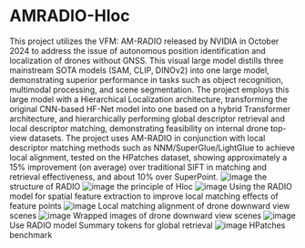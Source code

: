 # AMRADIO-Hloc
This project utilizes the VFM: AM-RADIO released by NVIDIA in October 2024 to address the issue of autonomous position identification and localization of drones without GNSS. This visual large model distills three mainstream SOTA models (SAM, CLIP, DINOv2) into one large model, demonstrating superior performance in tasks such as object recognition, multimodal processing, and scene segmentation. The project employs this large model with a Hierarchical Localization architecture, transforming the original CNN-based HF-Net model into one based on a hybrid Transformer architecture, and hierarchically performing global descriptor retrieval and local descriptor matching, demonstrating feasibility on internal drone top-view datasets. The project uses AM-RADIO in conjunction with local descriptor matching methods such as NNM/SuperGlue/LightGlue to achieve local alignment, tested on the HPatches dataset, showing approximately a 15% improvement (on average) over traditional SIFT in matching and retrieval effectiveness, and about 10% over SuperPoint.
![image](https://github.com/user-attachments/assets/7892ae21-0a56-4a84-bc2a-6fe5465fd8ac)
the structure of RADIO
![image](https://github.com/user-attachments/assets/373dab20-7c8d-4a2a-8073-212946a17116)
the principle of Hloc
![image](https://github.com/user-attachments/assets/2c08b902-de19-4caf-a6dd-a31e61ddb5d9)
Using the RADIO model for spatial feature extraction to improve local matching effects of feature points
![image](https://github.com/user-attachments/assets/fcabc263-ead0-44e7-9383-c58948e100a8)
Local matching alignment of drone downward view scenes
![image](https://github.com/user-attachments/assets/c365506e-25e1-428a-bb71-07b79837e86c)
Wrapped images of drone downward view scenes
![image](https://github.com/user-attachments/assets/d6b1c644-7c1f-478c-be8c-f0c82c85008b)
Use RADIO model Summary tokens for global retrieval
![image](https://github.com/user-attachments/assets/2a9c4b71-0def-4867-bcfd-c1b1103db226)
HPatches benchmark
